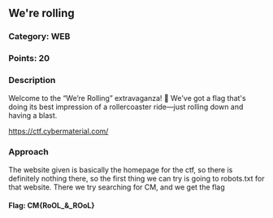 ## We're rolling
### Category: WEB
### Points: 20
### Description
Welcome to the “We’re Rolling” extravaganza! 🎉 We've got a flag that's doing its best impression of a rollercoaster ride—just rolling down and having a blast.

https://ctf.cybermaterial.com/

### Approach
The website given is basically the homepage for the ctf, so there is definitely nothing there, so the first thing we can try is going to robots.txt for that website. There we try searching for CM, and we get the flag

#### Flag: CM{RoOL_&_ROoL}

